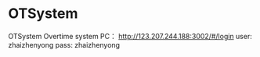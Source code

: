 # OTSystem
OTSystem
Overtime system PC： http://123.207.244.188:3002/#/login user: zhaizhenyong pass: zhaizhenyong
